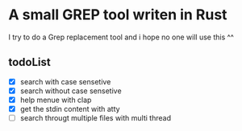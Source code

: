 # A small GREP tool writen in Rust

I try to do a Grep replacement tool and i hope no one will use this ^^

## todoList

-   [x] search with case sensetive
-   [x] search without case sensetive
-   [x] help menue with clap
-   [x] get the stdin content with atty
-   [ ] search througt multiple files with multi thread
